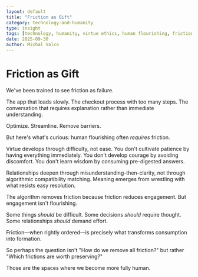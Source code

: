 ```yaml
---
layout: default
title: "Friction as Gift"
category: technology-and-humanity
type: insight
tags: [technology, humanity, virtue ethics, human flourishing, friction, resistance]
date: 2025-09-30
author: Michal Valco
---
```


# Friction as Gift

We've been trained to see friction as failure.

The app that loads slowly. The checkout process with too many steps. The conversation that requires explanation rather than immediate understanding.

Optimize. Streamline. Remove barriers.

But here's what's curious: human flourishing often *requires* friction.

Virtue develops through difficulty, not ease. You don't cultivate patience by having everything immediately. You don't develop courage by avoiding discomfort. You don't learn wisdom by consuming pre-digested answers.

Relationships deepen through misunderstanding-then-clarity, not through algorithmic compatibility matching. Meaning emerges from wrestling with what resists easy resolution.

The algorithm removes friction because friction reduces engagement. But engagement isn't flourishing.

Some things *should* be difficult. Some decisions *should* require thought. Some relationships *should* demand effort.

Friction—when rightly ordered—is precisely what transforms consumption into formation.

So perhaps the question isn't "How do we remove all friction?" but rather "Which frictions are worth preserving?"

Those are the spaces where we become more fully human.
